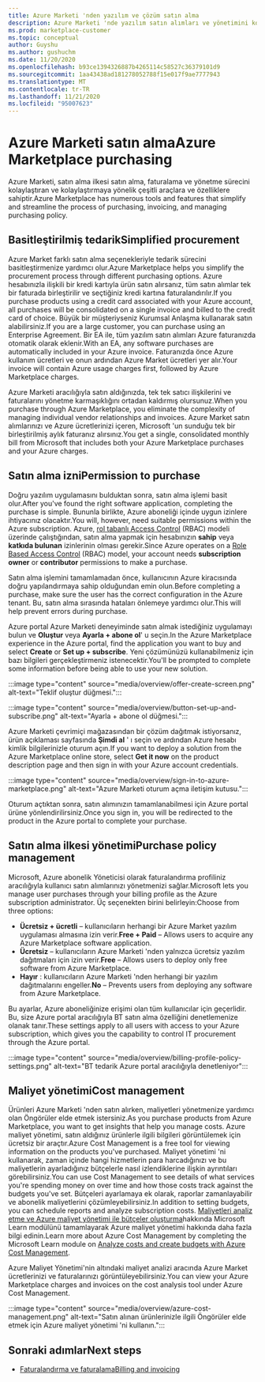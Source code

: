 ```yaml
---
title: Azure Marketi 'nden yazılım ve çözüm satın alma
description: Azure Marketi 'nde yazılım satın alımları ve yönetimini kolaylaştıran ve kolaylaştıran araçlar hakkında bilgi edinin.
ms.prod: marketplace-customer
ms.topic: conceptual
author: Guyshu
ms.author: gushuchm
ms.date: 11/20/2020
ms.openlocfilehash: b93ce1394326887b4265114c58527c36379101d9
ms.sourcegitcommit: 1aa43438ad181278052788f15e017f9ae7777943
ms.translationtype: MT
ms.contentlocale: tr-TR
ms.lasthandoff: 11/21/2020
ms.locfileid: "95007623"
---
```

# <a name="azure-marketplace-purchasing"></a><span data-ttu-id="0561c-103">Azure Marketi satın alma</span><span class="sxs-lookup"><span data-stu-id="0561c-103">Azure Marketplace purchasing</span></span>

<span data-ttu-id="0561c-104">Azure Marketi, satın alma ilkesi satın alma, faturalama ve yönetme sürecini kolaylaştıran ve kolaylaştırmaya yönelik çeşitli araçlara ve özelliklere sahiptir.</span><span class="sxs-lookup"><span data-stu-id="0561c-104">Azure Marketplace has numerous tools and features that simplify and streamline the process of purchasing, invoicing, and managing purchasing policy.</span></span>

## <a name="simplified-procurement"></a><span data-ttu-id="0561c-105">Basitleştirilmiş tedarik</span><span class="sxs-lookup"><span data-stu-id="0561c-105">Simplified procurement</span></span>

<span data-ttu-id="0561c-106">Azure Market farklı satın alma seçenekleriyle tedarik sürecini basitleştirmenize yardımcı olur.</span><span class="sxs-lookup"><span data-stu-id="0561c-106">Azure Marketplace helps you simplify the procurement process through different purchasing options.</span></span> <span data-ttu-id="0561c-107">Azure hesabınızla ilişkili bir kredi kartıyla ürün satın alırsanız, tüm satın alımlar tek bir faturada birleştirilir ve seçtiğiniz kredi kartına faturalandırılır.</span><span class="sxs-lookup"><span data-stu-id="0561c-107">If you purchase products using a credit card associated with your Azure account, all purchases will be consolidated on a single invoice and billed to the credit card of choice.</span></span> <span data-ttu-id="0561c-108">Büyük bir müşteriyseniz Kurumsal Anlaşma kullanarak satın alabilirsiniz.</span><span class="sxs-lookup"><span data-stu-id="0561c-108">If you are a large customer, you can purchase using an Enterprise Agreement.</span></span> <span data-ttu-id="0561c-109">Bir EA ile, tüm yazılım satın alımları Azure faturanızda otomatik olarak eklenir.</span><span class="sxs-lookup"><span data-stu-id="0561c-109">With an EA, any software purchases are automatically included in your Azure invoice.</span></span> <span data-ttu-id="0561c-110">Faturanızda önce Azure kullanım ücretleri ve onun ardından Azure Market ücretleri yer alır.</span><span class="sxs-lookup"><span data-stu-id="0561c-110">Your invoice will contain Azure usage charges first, followed by Azure Marketplace charges.</span></span>

<span data-ttu-id="0561c-111">Azure Marketi aracılığıyla satın aldığınızda, tek tek satıcı ilişkilerini ve faturalarını yönetme karmaşıklığını ortadan kaldırmış olursunuz.</span><span class="sxs-lookup"><span data-stu-id="0561c-111">When you purchase through Azure Marketplace, you eliminate the complexity of managing individual vendor relationships and invoices.</span></span> <span data-ttu-id="0561c-112">Azure Market satın alımlarınızı ve Azure ücretlerinizi içeren, Microsoft 'un sunduğu tek bir birleştirilmiş aylık faturanız alırsınız.</span><span class="sxs-lookup"><span data-stu-id="0561c-112">You get a single, consolidated monthly bill from Microsoft that includes both your Azure Marketplace purchases and your Azure charges.</span></span>

## <a name="permission-to-purchase"></a><span data-ttu-id="0561c-113">Satın alma izni</span><span class="sxs-lookup"><span data-stu-id="0561c-113">Permission to purchase</span></span>

<span data-ttu-id="0561c-114">Doğru yazılım uygulamasını bulduktan sonra, satın alma işlemi basit olur.</span><span class="sxs-lookup"><span data-stu-id="0561c-114">After you've found the right software application, completing the purchase is simple.</span></span> <span data-ttu-id="0561c-115">Bununla birlikte, Azure aboneliği içinde uygun izinlere ihtiyacınız olacaktır.</span><span class="sxs-lookup"><span data-stu-id="0561c-115">You will, however, need suitable permissions within the Azure subscription.</span></span> <span data-ttu-id="0561c-116">Azure, [rol tabanlı Access Control](https://docs.microsoft.com/azure/role-based-access-control/overview) (RBAC) modeli üzerinde çalıştığından, satın alma yapmak için hesabınızın **sahip** veya **katkıda bulunan** izinlerinin olması gerekir.</span><span class="sxs-lookup"><span data-stu-id="0561c-116">Since Azure operates on a [Role Based Access Control](https://docs.microsoft.com/azure/role-based-access-control/overview) (RBAC) model, your account needs **subscription owner** or **contributor** permissions to make a purchase.</span></span>

<span data-ttu-id="0561c-117">Satın alma işlemini tamamlamadan önce, kullanıcının Azure kiracısında doğru yapılandırmaya sahip olduğundan emin olun.</span><span class="sxs-lookup"><span data-stu-id="0561c-117">Before completing a purchase, make sure the user has the correct configuration in the Azure tenant.</span></span> <span data-ttu-id="0561c-118">Bu, satın alma sırasında hataları önlemeye yardımcı olur.</span><span class="sxs-lookup"><span data-stu-id="0561c-118">This will help prevent errors during purchase.</span></span>

<span data-ttu-id="0561c-119">Azure portal Azure Marketi deneyiminde satın almak istediğiniz uygulamayı bulun ve **Oluştur** veya **Ayarla + abone ol**' u seçin.</span><span class="sxs-lookup"><span data-stu-id="0561c-119">In the Azure Marketplace experience in the Azure portal, find the application you want to buy and select **Create** or **Set up + subscribe**.</span></span> <span data-ttu-id="0561c-120">Yeni çözümünüzü kullanabilmeniz için bazı bilgileri gerçekleştirmeniz istenecektir.</span><span class="sxs-lookup"><span data-stu-id="0561c-120">You'll be prompted to complete some information before being able to use your new solution.</span></span>

:::image type="content" source="media/overview/offer-create-screen.png" alt-text="Teklif oluştur düğmesi.":::

:::image type="content" source="media/overview/button-set-up-and-subscribe.png" alt-text="Ayarla + abone ol düğmesi.":::

<span data-ttu-id="0561c-123">Azure Marketi çevrimiçi mağazasından bir çözüm dağıtmak istiyorsanız, ürün açıklaması sayfasında **Şimdi al** ' ı seçin ve ardından Azure hesabı kimlik bilgilerinizle oturum açın.</span><span class="sxs-lookup"><span data-stu-id="0561c-123">If you want to deploy a solution from the Azure Marketplace online store, select **Get it now** on the product description page and then sign in with your Azure account credentials.</span></span>

:::image type="content" source="media/overview/sign-in-to-azure-marketplace.png" alt-text="Azure Marketi oturum açma iletişim kutusu.":::

<span data-ttu-id="0561c-125">Oturum açtıktan sonra, satın alımınızın tamamlanabilmesi için Azure portal ürüne yönlendirilirsiniz.</span><span class="sxs-lookup"><span data-stu-id="0561c-125">Once you sign in, you will be redirected to the product in the Azure portal to complete your purchase.</span></span>

## <a name="purchase-policy-management"></a><span data-ttu-id="0561c-126">Satın alma ilkesi yönetimi</span><span class="sxs-lookup"><span data-stu-id="0561c-126">Purchase policy management</span></span>

<span data-ttu-id="0561c-127">Microsoft, Azure abonelik Yöneticisi olarak faturalandırma profiliniz aracılığıyla kullanıcı satın alımlarınızı yönetmenizi sağlar.</span><span class="sxs-lookup"><span data-stu-id="0561c-127">Microsoft lets you manage user purchases through your billing profile as the Azure subscription administrator.</span></span> <span data-ttu-id="0561c-128">Üç seçenekten birini belirleyin:</span><span class="sxs-lookup"><span data-stu-id="0561c-128">Choose from three options:</span></span>

- <span data-ttu-id="0561c-129">**Ücretsiz + ücretli** – kullanıcıların herhangi bir Azure Market yazılım uygulaması almasına izin verir.</span><span class="sxs-lookup"><span data-stu-id="0561c-129">**Free + Paid** – Allows users to acquire any Azure Marketplace software application.</span></span>
- <span data-ttu-id="0561c-130">**Ücretsiz** – kullanıcıların Azure Marketi 'nden yalnızca ücretsiz yazılım dağıtmaları için izin verir.</span><span class="sxs-lookup"><span data-stu-id="0561c-130">**Free** – Allows users to deploy only free software from Azure Marketplace.</span></span>
- <span data-ttu-id="0561c-131">**Hayır** : kullanıcıların Azure Marketi 'nden herhangi bir yazılım dağıtmalarını engeller.</span><span class="sxs-lookup"><span data-stu-id="0561c-131">**No** – Prevents users from deploying any software from Azure Marketplace.</span></span>

<span data-ttu-id="0561c-132">Bu ayarlar, Azure aboneliğinize erişimi olan tüm kullanıcılar için geçerlidir. Bu, size Azure portal aracılığıyla BT satın alma özelliğini denetlemenize olanak tanır.</span><span class="sxs-lookup"><span data-stu-id="0561c-132">These settings apply to all users with access to your Azure subscription, which gives you the capability to control IT procurement through the Azure portal.</span></span>

:::image type="content" source="media/overview/billing-profile-policy-settings.png" alt-text="BT tedarik Azure portal aracılığıyla denetleniyor":::

## <a name="cost-management"></a><span data-ttu-id="0561c-134">Maliyet yönetimi</span><span class="sxs-lookup"><span data-stu-id="0561c-134">Cost management</span></span>

<span data-ttu-id="0561c-135">Ürünleri Azure Marketi 'nden satın alırken, maliyetleri yönetmenize yardımcı olan Öngörüler elde etmek istersiniz.</span><span class="sxs-lookup"><span data-stu-id="0561c-135">As you purchase products from Azure Marketplace, you want to get insights that help you manage costs.</span></span> <span data-ttu-id="0561c-136">Azure maliyet yönetimi, satın aldığınız ürünlerle ilgili bilgileri görüntülemek için ücretsiz bir araçtır.</span><span class="sxs-lookup"><span data-stu-id="0561c-136">Azure Cost Management is a free tool for viewing information on the products you've purchased.</span></span> <span data-ttu-id="0561c-137">Maliyet yönetimi 'ni kullanarak, zaman içinde hangi hizmetlerin para harcadığınızı ve bu maliyetlerin ayarladığınız bütçelerle nasıl izlendiklerine ilişkin ayrıntıları görebilirsiniz.</span><span class="sxs-lookup"><span data-stu-id="0561c-137">You can use Cost Management to see details of what services you're spending money on over time and how those costs track against the budgets you've set.</span></span> <span data-ttu-id="0561c-138">Bütçeleri ayarlamaya ek olarak, raporlar zamanlayabilir ve abonelik maliyetlerini çözümleyebilirsiniz.</span><span class="sxs-lookup"><span data-stu-id="0561c-138">In addition to setting budgets, you can schedule reports and analyze subscription costs.</span></span> <span data-ttu-id="0561c-139">[Maliyetleri analiz etme ve Azure maliyet yönetimi ile bütçeler oluşturma](https://docs.microsoft.com/learn/modules/analyze-costs-create-budgets-azure-cost-management/)hakkında Microsoft Learn modülünü tamamlayarak Azure maliyet yönetimi hakkında daha fazla bilgi edinin.</span><span class="sxs-lookup"><span data-stu-id="0561c-139">Learn more about Azure Cost Management by completing the Microsoft Learn module on [Analyze costs and create budgets with Azure Cost Management](https://docs.microsoft.com/learn/modules/analyze-costs-create-budgets-azure-cost-management/).</span></span>

<span data-ttu-id="0561c-140">Azure Maliyet Yönetimi'nin altındaki maliyet analizi aracında Azure Market ücretlerinizi ve faturalarınızı görüntüleyebilirsiniz.</span><span class="sxs-lookup"><span data-stu-id="0561c-140">You can view your Azure Marketplace charges and invoices on the cost analysis tool under Azure Cost Management.</span></span>

:::image type="content" source="media/overview/azure-cost-management.png" alt-text="Satın alınan ürünlerinizle ilgili Öngörüler elde etmek için Azure maliyet yönetimi 'ni kullanın.":::

## <a name="next-steps"></a><span data-ttu-id="0561c-142">Sonraki adımlar</span><span class="sxs-lookup"><span data-stu-id="0561c-142">Next steps</span></span>

- [<span data-ttu-id="0561c-143">Faturalandırma ve faturalama</span><span class="sxs-lookup"><span data-stu-id="0561c-143">Billing and invoicing</span></span>](billing-invoicing.md)
